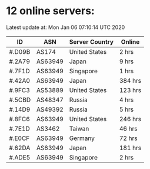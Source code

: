 # 12 online servers:

Latest update at: Mon Jan 06 07:10:14 UTC 2020

| ID | ASN | Server Country | Online |
| -- | --- | -------------- | ------ |
| #.D09B | AS174 | United States | 2 hrs |
| #.2A79 | AS63949 | Japan | 9 hrs |
| #.7F1D | AS63949 | Singapore | 1 hrs |
| #.42A0 | AS63949 | Japan | 384 hrs |
| #.9FC3 | AS53889 | United States | 123 hrs |
| #.5CBD | AS48347 | Russia | 4 hrs |
| #.14D9 | AS49392 | Russia | 5 hrs |
| #.8FC6 | AS63949 | United States | 246 hrs |
| #.7E1D | AS3462 | Taiwan | 46 hrs |
| #.E0CF | AS63949 | Germany | 72 hrs |
| #.62DA | AS63949 | Japan | 181 hrs |
| #.ADE5 | AS63949 | Singapore | 2 hrs |


